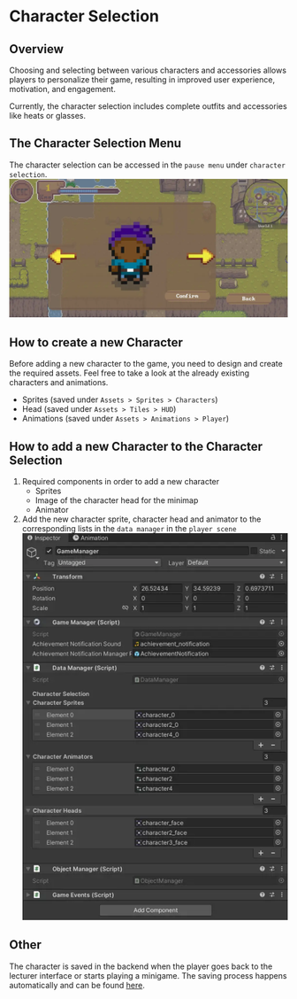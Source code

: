 # Character Selection

## Overview

Choosing and selecting between various characters and accessories allows players to personalize their game, resulting in improved user experience, motivation, and engagement.

Currently, the character selection includes complete outfits and accessories like heats or glasses.

## The Character Selection Menu

The character selection can be accessed in the `pause menu` under `character selection`.
![character selection](assets/character-selection-menu.webp)

## How to create a new Character

Before adding a new character to the game, you need to design and create the required assets. Feel free to take a look at the already existing characters and animations.

- Sprites (saved under `Assets > Sprites > Characters`)
- Head (saved under `Assets > Tiles > HUD`)
- Animations (saved under `Assets > Animations > Player`)

## How to add a new Character to the Character Selection

1. Required components in order to add a new character
   - Sprites
   - Image of the character head for the minimap
   - Animator 
2. Add the new character sprite, character head and animator to the corresponding lists in the `data manager` in the `player scene`
![add new character](assets/add-character-to-data-manager.webp) 

## Other 

The character is saved in the backend when the player goes back to the lecturer interface or starts playing a minigame. The saving process happens automatically and can be found 
[here](./save-player-data.md).

